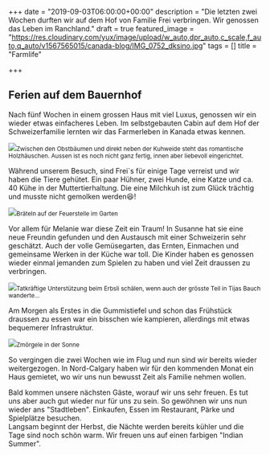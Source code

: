 +++
date = "2019-09-03T06:00:00+00:00"
description = "Die letzten zwei Wochen durften wir auf dem Hof von Familie Frei verbringen. Wir genossen das Leben im Ranchland."
draft = true
featured_image = "https://res.cloudinary.com/yux/image/upload/w_auto,dpr_auto,c_scale,f_auto,q_auto/v1567565015/canada-blog/IMG_0752_dksino.jpg"
tags = []
title = "Farmlife"

+++
## Ferien auf dem Bauernhof

Nach fünf Wochen in einem grossen Haus mit viel Luxus, genossen wir ein wieder etwas einfacheres Leben. Im selbstgebauten Cabin auf dem Hof der Schweizerfamilie lernten wir das Farmerleben in Kanada etwas kennen.

![](https://res.cloudinary.com/yux/image/upload/w_auto,dpr_auto,c_scale,f_auto,q_auto/v1567565955/canada-blog/IMG_0707_nc0ycb.jpg)<small>Zwischen den Obstbäumen und direkt neben der Kuhweide steht das romantische Holzhäuschen. Aussen ist es noch nicht ganz fertig, innen  aber liebevoll eingerichtet.</small>

Während unserem Besuch, sind Frei\`s für einige Tage verreist und wir haben die Tiere gehütet. Ein paar Hühner, zwei Hunde, eine Katze und ca. 40 Kühe in der Muttertierhaltung. Die eine Milchkuh ist zum Glück trächtig und musste nicht gemolken werden😆!

![](https://res.cloudinary.com/yux/image/upload/w_auto,dpr_auto,c_scale,f_auto,q_auto/v1567566161/canada-blog/IMG_0745_paxeie.jpg)<small>Bräteln auf der Feuerstelle im Garten</small>

Vor allem für Melanie war diese Zeit ein Traum! In Susanne hat sie eine neue Freundin gefunden und den Austausch mit einer Schweizerin sehr geschätzt. Auch der volle Gemüsegarten, das Ernten, Einmachen und gemeinsame Werken in der Küche war toll. Die Kinder haben es genossen wieder einmal jemanden zum Spielen zu haben und viel Zeit draussen zu verbringen.

![](https://res.cloudinary.com/yux/image/upload/w_auto,dpr_auto,c_scale,f_auto,q_auto/v1567566263/canada-blog/IMG_0762_liavwp.jpg)<small>Tatkräftige Unterstützung beim Erbsli schälen, wenn auch der grösste Teil in Tijas Bauch wanderte...</small>

Am Morgen als Erstes in die Gummistiefel und schon das Frühstück draussen zu essen war ein bisschen wie kampieren, allerdings mit etwas bequemerer Infrastruktur.

![](https://res.cloudinary.com/yux/image/upload/w_auto,dpr_auto,c_scale,f_auto,q_auto/v1567566352/canada-blog/IMG_0730_snyr6m.jpg)<small>Zmörgele in der Sonne</small>

So vergingen die zwei Wochen wie im Flug und nun sind wir bereits wieder weitergezogen. In Nord-Calgary haben wir für den kommenden Monat ein Haus gemietet, wo wir uns nun bewusst Zeit als Familie nehmen wollen.

Bald kommen unsere nächsten Gäste, worauf wir uns sehr freuen. Es tut uns aber auch gut wieder nur für uns zu sein. So gewöhnen wir uns nun wieder ans "Stadtleben". Einkaufen, Essen im Restaurant, Pärke und Spielplätze besuchen.  
Langsam beginnt der Herbst, die Nächte werden bereits kühler und die Tage sind noch schön warm. Wir freuen uns auf einen farbigen "Indian Summer".